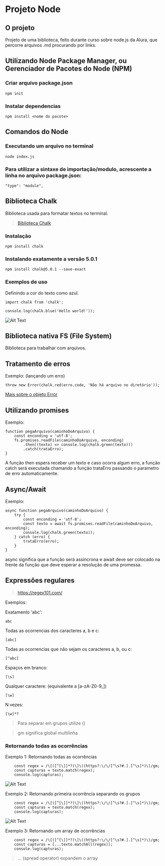 # Projeto Node

## O projeto
Projeto de uma biblioteca, feito durante curso sobre node.js da Alura, que percorre arquivos .md procurando por links. 

## Utilizando Node Package Manager, ou Gerenciador de Pacotes do Node (NPM)

### Criar arquivo package.json
```
npm init
```

### Instalar dependencias
```
npm install <nome do pacote>
```

## Comandos do Node
### Executando um arquivo no terminal
```
node index.js 
```

### Para utilizar a sintaxe de importação/modulo, acrescente a linha no arquivo package.json:
```
"type": "module",
```

## Biblioteca Chalk
Biblioteca usada para formatar textos no terminal. 

> [Biblioteca Chalk](https://www.npmjs.com/package/chalk)

### Instalação
```
npm install chalk
```

### Instalando exatamente a versão 5.0.1
```
npm install chalk@5.0.1 --save-exact
```

### Exemplos de uso
Definindo a cor do texto como azul.
```
import chalk from 'chalk';

console.log(chalk.blue('Hello world!'));
```

![Alt Text](https://github.com/DaniPoletto/projeto-node/blob/main/exemplo_chalk1.jpg)

## Biblioteca nativa FS (File System)
Biblioteca para trabalhar com arquivos.

## Tratamento de erros
Exemplo: (lançando um erro)
```
throw new Error(chalk.red(erro.code, 'Não há arquivo no diretório'));
```

[Mais sobre o objeto Error](https://nodejs.org/dist/latest-v16.x/docs/api/errors.html)

## Utilizando promises
Exemplo:
```
function pegaArquivo(caminhoDoArquivo) {
    const enconding = 'utf-8';
    fs.promises.readFile(caminhoDoArquivo, enconding)
        .then((texto) => console.log(chalk.green(texto)))
        .catch(trataErro);
}
```
A função then espera receber um texto e caso ocorra algum erro, a função catch será executada chamando a função trataErro passando o parametro de erro automaticamente. 

## Async/Await
Exemplo:
```
async function pegaArquivo(caminhoDoArquivo) {
    try {
        const enconding = 'utf-8';
        const texto = await fs.promises.readFile(caminhoDoArquivo, enconding);
        console.log(chalk.green(texto));
    } catch (erro) {
        trataErro(erro);
    }
}
```
async significa que a função será assincrona e await deve ser colocado na frente da função que deve esperar a resolução de uma promessa. 

## Expressões regulares
> https://regex101.com/

Exemplos:

Exatamento 'abc': 
```
abc
```

Todas as ocorrencias dos caracteres a, b e c: 
```
[abc]
```

Todas as ocorrencias que não sejam os caracteres a, b, ou c:
```
[^abc]
```

Espaços em branco:
```
[\s]
```

Qualquer caractere: (equivalente a [a-zA-Z0-9_])
```
[\w]
```

N vezes:
```
[\w]*?
```

> Para separar em grupos utilize ()

> gm significa global multilinha

### Retornando todas as ocorrências 
Exemplo 1: Retornando todas as ocorrências

```
    const regex = /\[([^[\]]*?)\]\((https?:\/\/[^\s?#.].[^\s]*)\)/gm;
    const capturas = texto.match(regex);
    console.log(capturas);
```

![Alt Text](https://github.com/DaniPoletto/projeto-node/blob/main/exemplo_regex1.jpg)

Exemplo 2: Retornando primeira ocorrência separando os grupos

```
    const regex = /\[([^[\]]*?)\]\((https?:\/\/[^\s?#.].[^\s]*)\)/gm;
    const capturas = texto.match(regex);
    console.log(capturas);
```

![Alt Text](https://github.com/DaniPoletto/projeto-node/blob/main/exemplo_regex2.jpg)

Exemplo 3: Retornando um array de ocorrências
```
    const regex = /\[([^[\]]*?)\]\((https?:\/\/[^\s?#.].[^\s]*)\)/gm;
    const capturas = [...texto.matchAll(regex)];
    console.log(capturas);
```

> ... (spread operator) expandem o array




